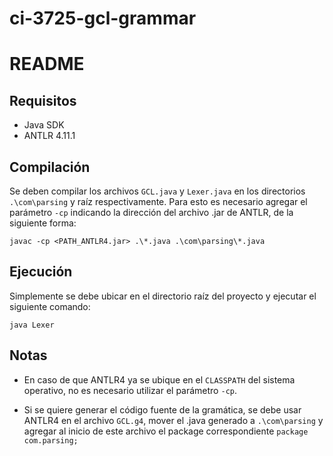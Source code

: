 # ci-3725-gcl-grammar
# README
## Requisitos
 - Java SDK
 - ANTLR 4.11.1

## Compilación
Se deben compilar los archivos `GCL.java` y `Lexer.java` en los directorios `.\com\parsing` y raíz 
respectivamente. Para esto es necesario agregar el parámetro `-cp` indicando la dirección del archivo .jar 
de ANTLR, de la siguiente forma:

    javac -cp <PATH_ANTLR4.jar> .\*.java .\com\parsing\*.java
    
## Ejecución
Simplemente se debe ubicar en el directorio raíz del proyecto y ejecutar el siguiente comando:

    java Lexer
    
## Notas
 - En caso de que ANTLR4 ya se ubique en el `CLASSPATH` del sistema operativo, no es necesario utilizar el
parámetro `-cp`.

 - Si se quiere generar el código fuente de la gramática, se debe usar ANTLR4 en el archivo `GCL.g4`, mover el .java generado a `.\com\parsing` y agregar al inicio de este archivo el package correspondiente `package com.parsing;`
